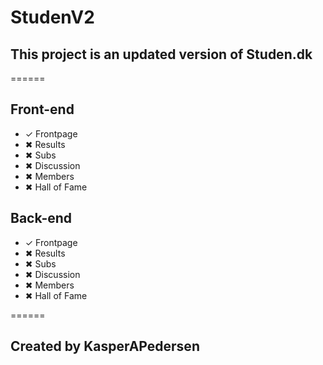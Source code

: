# StudenV2
## This project is an updated version of Studen.dk

======

## Front-end
* ✓ Frontpage
* ✖ Results
* ✖ Subs
* ✖ Discussion
* ✖ Members
* ✖ Hall of Fame

## Back-end
* ✓ Frontpage
* ✖ Results
* ✖ Subs
* ✖ Discussion
* ✖ Members
* ✖ Hall of Fame

======

## Created by KasperAPedersen